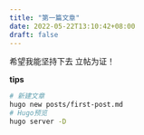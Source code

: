 ```yaml
---
title: "第一篇文章"
date: 2022-05-22T13:10:42+08:00
draft: false
---
```


希望我能坚持下去
立帖为证！

**tips**

```bash
# 新建文章
hugo new posts/first-post.md
# Hugo预览
hugo server -D 
```

